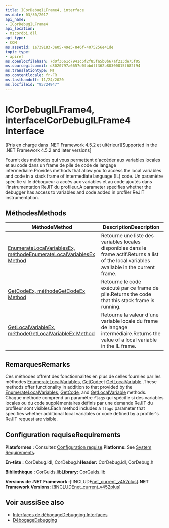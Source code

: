 ```yaml
---
title: ICorDebugILFrame4, interface
ms.date: 03/30/2017
api_name:
- ICorDebugILFrame4
api_location:
- mscordbi.dll
api_type:
- COM
ms.assetid: 1e739183-3e05-49e5-846f-4075256e41de
topic_type:
- apiref
ms.openlocfilehash: 7d0f3661c7941c5f2f85fa5b0b67af213de75f05
ms.sourcegitcommit: d8020797a6657d0fbbdff362b80300815f682f94
ms.translationtype: MT
ms.contentlocale: fr-FR
ms.lasthandoff: 11/24/2020
ms.locfileid: "95724947"
---
```

# <a name="icordebugilframe4-interface"></a><span data-ttu-id="ada23-102">ICorDebugILFrame4, interface</span><span class="sxs-lookup"><span data-stu-id="ada23-102">ICorDebugILFrame4 Interface</span></span>

<span data-ttu-id="ada23-103">[Pris en charge dans .NET Framework 4.5.2 et ultérieur]</span><span class="sxs-lookup"><span data-stu-id="ada23-103">[Supported in the .NET Framework 4.5.2 and later versions]</span></span>  
  
 <span data-ttu-id="ada23-104">Fournit des méthodes qui vous permettent d'accéder aux variables locales et au code dans un frame de pile de code de langage intermédiaire.</span><span class="sxs-lookup"><span data-stu-id="ada23-104">Provides methods that allow you to access the local variables and code in a stack frame of intermediate language (IL) code.</span></span> <span data-ttu-id="ada23-105">Un paramètre spécifie si le débogueur a accès aux variables et au code ajoutés dans l'instrumentation ReJIT du profileur.</span><span class="sxs-lookup"><span data-stu-id="ada23-105">A parameter specifies whether the debugger has access to variables and code added in profiler ReJIT instrumentation.</span></span>  
  
## <a name="methods"></a><span data-ttu-id="ada23-106">Méthodes</span><span class="sxs-lookup"><span data-stu-id="ada23-106">Methods</span></span>  
  
|<span data-ttu-id="ada23-107">Méthode</span><span class="sxs-lookup"><span data-stu-id="ada23-107">Method</span></span>|<span data-ttu-id="ada23-108">Description</span><span class="sxs-lookup"><span data-stu-id="ada23-108">Description</span></span>|  
|------------|-----------------|  
|[<span data-ttu-id="ada23-109">EnumerateLocalVariablesEx, méthode</span><span class="sxs-lookup"><span data-stu-id="ada23-109">EnumerateLocalVariablesEx Method</span></span>](icordebugilframe4-enumeratelocalvariablesex-method.md)|<span data-ttu-id="ada23-110">Retourne une liste des variables locales disponibles dans le frame actif.</span><span class="sxs-lookup"><span data-stu-id="ada23-110">Returns a list of the local variables available in the current frame.</span></span>|  
|[<span data-ttu-id="ada23-111">GetCodeEx, méthode</span><span class="sxs-lookup"><span data-stu-id="ada23-111">GetCodeEx Method</span></span>](icordebugilframe4-getcodeex-method.md)|<span data-ttu-id="ada23-112">Retourne le code exécuté par ce frame de pile.</span><span class="sxs-lookup"><span data-stu-id="ada23-112">Returns the code that this stack frame is running.</span></span>|  
|[<span data-ttu-id="ada23-113">GetLocalVariableEx, méthode</span><span class="sxs-lookup"><span data-stu-id="ada23-113">GetLocalVariableEx Method</span></span>](icordebugilframe4-getlocalvariableex-method.md)|<span data-ttu-id="ada23-114">Retourne la valeur d'une variable locale du frame de langage intermédiaire.</span><span class="sxs-lookup"><span data-stu-id="ada23-114">Returns the value of a local variable in the IL frame.</span></span>|  
  
## <a name="remarks"></a><span data-ttu-id="ada23-115">Remarques</span><span class="sxs-lookup"><span data-stu-id="ada23-115">Remarks</span></span>  

 <span data-ttu-id="ada23-116">Ces méthodes offrent des fonctionnalités en plus de celles fournies par les méthodes [EnumerateLocalVariables](icordebugilframe-enumeratelocalvariables-method.md), [GetCode](icordebugframe-getcode-method.md)et [GetLocalVariable](icordebugilframe-getlocalvariable-method.md) .</span><span class="sxs-lookup"><span data-stu-id="ada23-116">These methods offer functionality in addition to that provided by the [EnumerateLocalVariables](icordebugilframe-enumeratelocalvariables-method.md), [GetCode](icordebugframe-getcode-method.md), and [GetLocalVariable](icordebugilframe-getlocalvariable-method.md) methods.</span></span> <span data-ttu-id="ada23-117">Chaque méthode comprend un paramètre `flags` qui spécifie si des variables locales ou du code supplémentaires définis par une demande ReJIT du profileur sont visibles.</span><span class="sxs-lookup"><span data-stu-id="ada23-117">Each method includes a `flags` parameter that specifies whether additional local variables or code defined by a profiler's ReJIT request are visible.</span></span>  
  
## <a name="requirements"></a><span data-ttu-id="ada23-118">Configuration requise</span><span class="sxs-lookup"><span data-stu-id="ada23-118">Requirements</span></span>  

 <span data-ttu-id="ada23-119">**Plateformes :** Consultez [Configuration requise](../../get-started/system-requirements.md).</span><span class="sxs-lookup"><span data-stu-id="ada23-119">**Platforms:** See [System Requirements](../../get-started/system-requirements.md).</span></span>  
  
 <span data-ttu-id="ada23-120">**En-tête :** CorDebug.idl, CorDebug.h</span><span class="sxs-lookup"><span data-stu-id="ada23-120">**Header:** CorDebug.idl, CorDebug.h</span></span>  
  
 <span data-ttu-id="ada23-121">**Bibliothèque :** CorGuids.lib</span><span class="sxs-lookup"><span data-stu-id="ada23-121">**Library:** CorGuids.lib</span></span>  
  
 <span data-ttu-id="ada23-122">**Versions de .NET Framework :**[!INCLUDE[net_current_v452plus](../../../../includes/net-current-v452plus-md.md)]</span><span class="sxs-lookup"><span data-stu-id="ada23-122">**.NET Framework Versions:** [!INCLUDE[net_current_v452plus](../../../../includes/net-current-v452plus-md.md)]</span></span>  
  
## <a name="see-also"></a><span data-ttu-id="ada23-123">Voir aussi</span><span class="sxs-lookup"><span data-stu-id="ada23-123">See also</span></span>

- [<span data-ttu-id="ada23-124">Interfaces de débogage</span><span class="sxs-lookup"><span data-stu-id="ada23-124">Debugging Interfaces</span></span>](debugging-interfaces.md)
- [<span data-ttu-id="ada23-125">Débogage</span><span class="sxs-lookup"><span data-stu-id="ada23-125">Debugging</span></span>](index.md)
